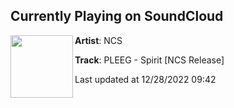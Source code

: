 ## Currently Playing on SoundCloud

[<img align="left" width="100" src="https://i1.sndcdn.com/artworks-gsHzgoBiMfxfVewK-R6hZoA-t500x500.jpg">](https://soundcloud.com/nocopyrightsounds/pleeg-spirit-ncs-release)

**Artist**: NCS 

**Track**: PLEEG - Spirit [NCS Release]

Last updated at 12/28/2022 09:42
